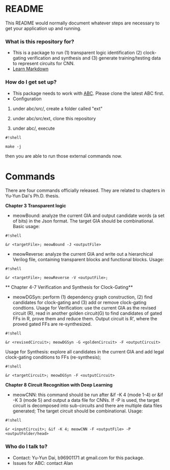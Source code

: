 # README #

This README would normally document whatever steps are necessary to get your application up and running.

### What is this repository for? ###

* This is a package to run (1) transparent logic identification (2) clock-gating verification and synthesis and (3) generate training/testing data to represent circuits for CNN.
* [Learn Markdown](https://bitbucket.org/tutorials/markdowndemo)

### How do I get set up? ###

* This package needs to work with [ABC](https://bitbucket.org/alanmi/abc). Please clone the latest ABC first.
* Configuration

1.  under abc/src/, create a folder called "ext"

2. under abc/src/ext, clone this repository

3. under abc/, execute 
```
#!shell

make -j
```
then you are able to run those external commands now.
#  Commands #
There are four commands officially released. They are related to chapters in Yu-Yun Dai's Ph.D. thesis.

 **Chapter 3 Transparent logic**

*  meowBound: analyze the current GIA and output candidate words (a set of bits) in the Json format. The target GIA should be combinational.
Basic usage: 
```
#!shell

&r <targetFile>; meowBound -J <outputFile>
```


* meowReverse: analyze the current GIA and write out a hierarchical Verilog file, containing transparent blocks and functional blocks.
Usage: 
```
#!shell

&r <targetFile>; meowReverse -V <outputFile>;
```


 ** Chapter 4-7 Verification and Synthesis for Clock-Gating**

*  meowDGSyn: perform (1) dependency graph construction, (2) find candidates for clock-gating and (3) add or remove clock-gating condtions.
Usage for Verification: use the current GIA as the revised circuit (R), read in another golden circuit(G) to find candidates of gated FFs in R, prove them and reduce them. Output circuit is R', where the proved gated FFs are re-synthesized.


```
#!shell

&r <revisedCircuit>; meowDGSyn -G <goldenCircuit> -F <outputCircuit>
```


Usage for Synthesis: explore all candidates in the current GIA and add legal clock-gating conditions to FFs (re-synthesis);


```
#!shell

&r <targetCircuit>; meowDGSyn -F <outputCircuit>
```


**Chapter 8 Circuit Recognition with Deep Learning**

* meowCNN: this command should be run after &if -K 4 (mode 1-4)  or &if -K 3 (mode 5) and output a data file for CNNs.
If -P is used, the target circuit is decomposed into sub-circuits and there are multiple data files generated; 
The target circuit should be combinational.
Usage: 

```
#!shell

&r <inputCircuit>; &if -K 4; meowCNN -F <outputFile> -P <outputFolder/head>
```



### Who do I talk to? ###

* Contact: Yu-Yun Dai, b96901171 at gmail.com for this package.
* Issues for ABC: contact Alan